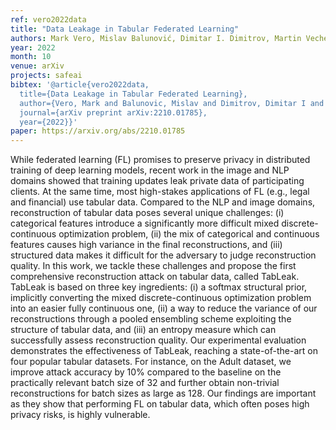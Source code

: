 ```yaml
---
ref: vero2022data
title: "Data Leakage in Tabular Federated Learning"
authors: Mark Vero, Mislav Balunović, Dimitar I. Dimitrov, Martin Vechev
year: 2022
month: 10
venue: arXiv
projects: safeai
bibtex: '@article{vero2022data,
  title={Data Leakage in Tabular Federated Learning},
  author={Vero, Mark and Balunovic, Mislav and Dimitrov, Dimitar I and Vechev, Martin},
  journal={arXiv preprint arXiv:2210.01785},
  year={2022}}'
paper: https://arxiv.org/abs/2210.01785
---
```


While federated learning (FL) promises to preserve privacy in distributed training of deep learning models, recent work in the image and NLP domains showed that training updates leak private data of participating clients. At the same time, most high-stakes applications of FL (e.g., legal and financial) use tabular data. Compared to the NLP and image domains, reconstruction of tabular data poses several unique challenges: (i) categorical features introduce a significantly more difficult mixed discrete-continuous optimization problem, (ii) the mix of categorical and continuous features causes high variance in the final reconstructions, and (iii) structured data makes it difficult for the adversary to judge reconstruction quality. In this work, we tackle these challenges and propose the first comprehensive reconstruction attack on tabular data, called TabLeak. TabLeak is based on three key ingredients: (i) a softmax structural prior, implicitly converting the mixed discrete-continuous optimization problem into an easier fully continuous one, (ii) a way to reduce the variance of our reconstructions through a pooled ensembling scheme exploiting the structure of tabular data, and (iii) an entropy measure which can successfully assess reconstruction quality. Our experimental evaluation demonstrates the effectiveness of TabLeak, reaching a state-of-the-art on four popular tabular datasets. For instance, on the Adult dataset, we improve attack accuracy by 10% compared to the baseline on the practically relevant batch size of 32 and further obtain non-trivial reconstructions for batch sizes as large as 128. Our findings are important as they show that performing FL on tabular data, which often poses high privacy risks, is highly vulnerable.
